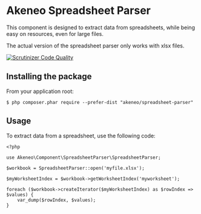 Akeneo Spreadsheet Parser
=========================

This component is designed to extract data from spreadsheets, while being easy on resources, even for large files.

The actual version of the spreadsheet parser only works with xlsx files.

[![Scrutinizer Code Quality](https://scrutinizer-ci.com/g/akeneo/spreadsheet-parser/badges/quality-score.png?b=master)](https://scrutinizer-ci.com/g/akeneo/spreadsheet-parser/?branch=master)

Installing the package
----------------------

From your application root:

    $ php composer.phar require --prefer-dist "akeneo/spreadsheet-parser"


Usage
-----

To extract data from a spreadsheet, use the following code:

    <?php
    
    use Akeneo\Component\SpreadsheetParser\SpreadsheetParser;

    $workbook = SpreadsheetParser::open('myfile.xlsx');

    $myWorksheetIndex = $workbook->getWorksheetIndex('myworksheet');
    
    foreach ($workbook->createIterator($myWorksheetIndex) as $rowIndex => $values) {
        var_dump($rowIndex, $values);
    }
